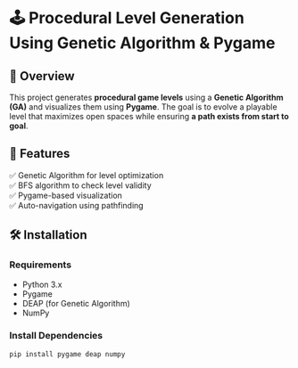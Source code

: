 # 🕹️ Procedural Level Generation Using Genetic Algorithm & Pygame

## 📖 Overview
This project generates **procedural game levels** using a **Genetic Algorithm (GA)** 
and visualizes them using **Pygame**. The goal is to evolve a playable level that 
maximizes open spaces while ensuring **a path exists from start to goal**.

## 🚀 Features
✅ Genetic Algorithm for level optimization  
✅ BFS algorithm to check level validity  
✅ Pygame-based visualization  
✅ Auto-navigation using pathfinding  

## 🛠️ Installation
### Requirements
- Python 3.x
- Pygame
- DEAP (for Genetic Algorithm)
- NumPy

### Install Dependencies
```bash
pip install pygame deap numpy

